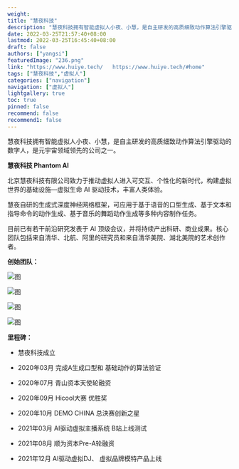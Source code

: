 ```yaml
---
weight: 
title: "慧夜科技"
description: "慧夜科技拥有智能虚拟人小夜、小慧，是自主研发的高质细致动作算法引擎驱动的数字人，是元宇宙领域领先的公司之一。"
date: 2022-03-25T21:57:40+08:00
lastmod: 2022-03-25T16:45:40+08:00
draft: false
authors: ["yangsi"]
featuredImage: "236.png"
link: "https://www.huiye.tech/   https://www.huiye.tech/#home"
tags: ["慧夜科技","虚拟人"]
categories: ["navigation"]
navigation: ["虚拟人"]
lightgallery: true
toc: true
pinned: false
recommend: false
recommend1: false
---
```


慧夜科技拥有智能虚拟人小夜、小慧，是自主研发的高质细致动作算法引擎驱动的数字人，是元宇宙领域领先的公司之一。

**慧夜科技 Phantom AI**

北京慧夜科技有限公司致力于推动虚拟人进入可交互、个性化的新时代，构建虚拟世界的基础设施—虚拟生命 AI 驱动技术，丰富人类体验。

慧夜自研的生成式深度神经网络框架，可应用于基于语音的口型生成、基于文本和指导命令的动作生成、基于音乐的舞蹈动作生成等多种内容制作任务。

目前已有若干前沿研究发表于 AI 顶级会议，并将持续产出科研、商业成果。核心团队包括来自清华、北航、阿里的研究员和来自清华美院、湖北美院的艺术创作者。

**创始团队：**

![图](https://www.huiye.tech/img/team1.1c97b5a7.png)

![图](https://www.huiye.tech/img/team2.4ed9af52.png)

![图](https://www.huiye.tech/img/team3.796ce1a8.png)

![图](https://www.huiye.tech/img/team4.08d416b5.png)

**里程碑：**

- 慧夜科技成立  

- 2020年03月
  完成A生成口型和
  基础动作的算法验证

- 2020年07月
  青山资本天使轮融资

- 2020年09月
  Hicool大赛
  优胜奖

- 2020年10月
  DEMO CHINA
  总決赛创新之星

- 2021年03月
  AI驱动虛拟主播系统
  B站上线测试

- 2021年08月
  顺为资本Pre-A轮融资

- 2021年12月
  AI驱动虛拟DJ、
  虛拟品牌模特产品上线

